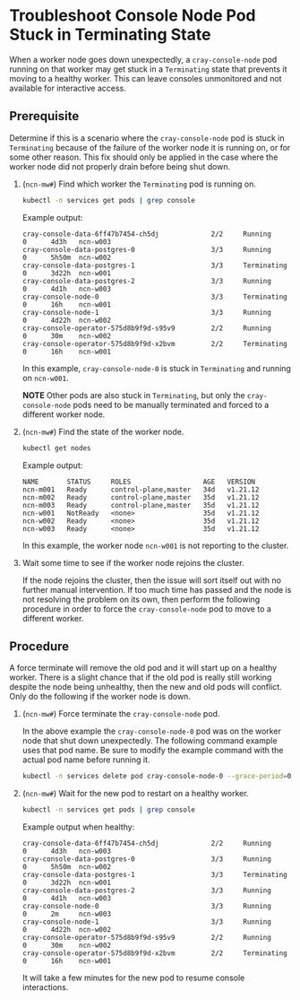 # Troubleshoot Console Node Pod Stuck in Terminating State

When a worker node goes down unexpectedly, a `cray-console-node` pod running on that worker
may get stuck in a `Terminating` state that prevents it moving to a healthy worker. This can
leave consoles unmonitored and not available for interactive access.

## Prerequisite

Determine if this is a scenario where the `cray-console-node` pod is stuck in `Terminating` because
of the failure of the worker node it is running on, or for some other reason. This fix should only
be applied in the case where the worker node did not properly drain before being shut down.

1. (`ncn-mw#`) Find which worker the `Terminating` pod is running on.

    ```bash
    kubectl -n services get pods | grep console
    ```

    Example output:

    ```text
    cray-console-data-6ff47b7454-ch5dj             2/2     Running        0      4d3h   ncn-w003
    cray-console-data-postgres-0                   3/3     Running        0      5h50m  ncn-w002
    cray-console-data-postgres-1                   3/3     Terminating    0      3d22h  ncn-w001
    cray-console-data-postgres-2                   3/3     Running        0      4d1h   ncn-w003
    cray-console-node-0                            3/3     Terminating    0      16h    ncn-w001
    cray-console-node-1                            3/3     Running        0      4d22h  ncn-w002
    cray-console-operator-575d8b9f9d-s95v9         2/2     Running        0      30m    ncn-w002
    cray-console-operator-575d8b9f9d-x2bvm         2/2     Terminating    0      16h    ncn-w001
    ```

    In this example, `cray-console-node-0` is stuck in `Terminating` and running on `ncn-w001`.

    **NOTE** Other pods are also stuck in `Terminating`, but only the `cray-console-node` pods
    need to be manually terminated and forced to a different worker node.

1. (`ncn-mw#`) Find the state of the worker node.

    ```bash
    kubectl get nodes
    ```

    Example output:

    ```text
    NAME       STATUS     ROLES                  AGE   VERSION
    ncn-m001   Ready      control-plane,master   34d   v1.21.12
    ncn-m002   Ready      control-plane,master   35d   v1.21.12
    ncn-m003   Ready      control-plane,master   35d   v1.21.12
    ncn-w001   NotReady   <none>                 35d   v1.21.12
    ncn-w002   Ready      <none>                 35d   v1.21.12
    ncn-w003   Ready      <none>                 35d   v1.21.12
    ```

    In this example, the worker node `ncn-w001` is not reporting to the cluster.

1. Wait some time to see if the worker node rejoins the cluster.

    If the node rejoins the cluster, then the issue will sort itself out with no further manual
    intervention. If too much time has passed and the node is not resolving the problem on its
    own, then perform the following procedure in order to force the `cray-console-node` pod to
    move to a different worker.

## Procedure

A force terminate will remove the old pod and it will start up on a healthy worker. There
is a slight chance that if the old pod is really still working despite the node being
unhealthy, then the new and old pods will conflict. Only do the following if the worker node is
down.

1. (`ncn-mw#`) Force terminate the `cray-console-node` pod.

    In the above example the `cray-console-node-0` pod was on the worker node that shut down
    unexpectedly. The following command example uses that pod name. Be sure to modify the example
    command with the actual pod name before running it.

    ```bash
    kubectl -n services delete pod cray-console-node-0 --grace-period=0 --force
    ```

1. (`ncn-mw#`) Wait for the new pod to restart on a healthy worker.

    ```bash
    kubectl -n services get pods | grep console
    ```

    Example output when healthy:

    ```text
    cray-console-data-6ff47b7454-ch5dj             2/2     Running        0      4d3h   ncn-w003
    cray-console-data-postgres-0                   3/3     Running        0      5h50m  ncn-w002
    cray-console-data-postgres-1                   3/3     Terminating    0      3d22h  ncn-w001
    cray-console-data-postgres-2                   3/3     Running        0      4d1h   ncn-w003
    cray-console-node-0                            3/3     Running        0      2m     ncn-w003
    cray-console-node-1                            3/3     Running        0      4d22h  ncn-w002
    cray-console-operator-575d8b9f9d-s95v9         2/2     Running        0      30m    ncn-w002
    cray-console-operator-575d8b9f9d-x2bvm         2/2     Terminating    0      16h    ncn-w001
    ```

    It will take a few minutes for the new pod to resume console interactions.
